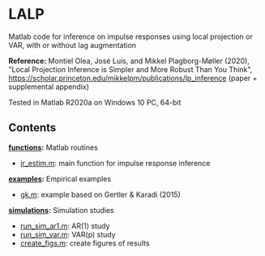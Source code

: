 # LALP

Matlab code for inference on impulse responses using local projection or VAR, with or without lag augmentation

**Reference:**
Montiel Olea, José Luis, and Mikkel Plagborg-Møller (2020), "Local Projection Inference is Simpler and More Robust Than You Think", https://scholar.princeton.edu/mikkelpm/publications/lp_inference (paper + supplemental appendix)

Tested in Matlab R2020a on Windows 10 PC, 64-bit

## Contents

**[functions](functions):** Matlab routines
- [ir_estim.m](functions/ir_estim.m): main function for impulse response inference

**[examples](examples):** Empirical examples
- [gk.m](examples/gk.m): example based on Gertler & Karadi (2015)

**[simulations](simulations):** Simulation studies
- [run_sim_ar1.m](simulations/run_sim_ar1.m): AR(1) study
- [run_sim_var.m](simulations/run_sim_var.m): VAR(p) study
- [create_figs.m](simulations/create_figs.m): create figures of results
